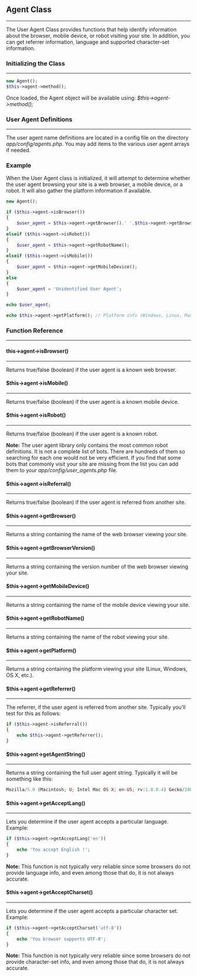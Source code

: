 ## Agent Class

------

The User Agent Class provides functions that help identify information about the browser, mobile device, or robot visiting your site. In addition, you can get referrer information, language and supported character-set information.

### Initializing the Class

------

```php
new Agent();
$this->agent->method();
```

Once loaded, the Agent object will be available using: <dfn>$this->agent->method();</dfn>

### User Agent Definitions

------

The user agent name definitions are located in a config file on the directory <dfn>app/config/agents.php</dfn>. You may add items to the various user agent arrays if needed.

### Example

When the User Agent class is initialized, it will attempt to determine whether the user agent browsing your site is a web browser, a mobile device, or a robot. It will also gather the platform information if available.

```php
new Agent();

if ($this->agent->isBrowser())
{
    $user_agent = $this->agent->getBrowser().' '.$this->agent->getBrowserVersion();
}
elseif ($this->agent->isRobot())
{
    $user_agent = $this->agent->getRobotName();
}
elseif ($this->agent->isMobile())
{
    $user_agent = $this->agent->getMobileDevice();
}
else
{
    $user_agent = 'Unidentified User Agent';
}

echo $user_agent;

echo $this->agent->getPlatform(); // Platform info (Windows, Linux, Mac, etc.)
```

### Function Reference

------

#### this->agent->isBrowser()

------

Returns true/false (boolean) if the user agent is a known web browser.

#### $this->agent->isMobile()

------

Returns true/false (boolean) if the user agent is a known mobile device.

#### $this->agent->isRobot()

------

Returns true/false (boolean) if the user agent is a known robot.

**Note:** The user agent library only contains the most common robot definitions. It is not a complete list of bots. There are hundreds of them so searching for each one would not be very efficient. If you find that some bots that commonly visit your site are missing from the list you can add them to your <dfn>app/config/user_agents.php</dfn> file.

#### $this->agent->isReferral()

------

Returns true/false (boolean) if the user agent is referred from another site.


#### $this->agent->getBrowser()

------
Returns a string containing the name of the web browser viewing your site.

#### $this->agent->getBrowserVersion()

-----
Returns a string containing the version number of the web browser viewing your site.

#### $this->agent->getMobileDevice()

-----

Returns a string containing the name of the mobile device viewing your site.

#### $this->agent->getRobotName()

------
Returns a string containing the name of the robot viewing your site.


#### $this->agent->getPlatform()

-----

Returns a string containing the platform viewing your site (Linux, Windows, OS X, etc.).

#### $this->agent->getReferrer()

------

The referrer, if the user agent is referred from another site. Typically you'll test for this as follows:

```php
if ($this->agent->isReferral())
{
    echo $this->agent->getReferrer();
}
```

#### $this->agent->getAgentString()

----

Returns a string containing the full user agent string. Typically it will be something like this:

```php
Mozilla/5.0 (Macintosh; U; Intel Mac OS X; en-US; rv:1.8.0.4) Gecko/20060613 Camino/1.0.2
```

#### $this->agent->getAcceptLang()

----

Lets you determine if the user agent accepts a particular language. Example:

```php
if ($this->agent->getAcceptLang('en'))
{
    echo 'You accept English !';
}
```

**Note:** This function is not typically very reliable since some browsers do not provide language info, and even among those that do, it is not always accurate.

#### $this->agent->getAcceptCharset()

----

Lets you determine if the user agent accepts a particular character set. Example:

```php
if ($this->agent->getAcceptCharset('utf-8'))
{
    echo 'You browser supports UTF-8';
}
```

**Note:** This function is not typically very reliable since some browsers do not provide character-set info, and even among those that do, it is not always accurate. 